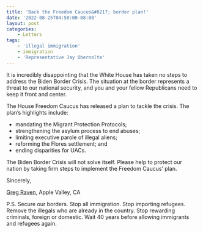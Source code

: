```yaml
---
title: 'Back the Freedom Caucus&#8217; border plan!'
date: '2022-08-25T04:50:00-08:00'
layout: post
categories:
    - Letters
tags:
    - 'illegal immigration'
    - immigration
    - 'Representative Jay Obernolte'
---
```


It is incredibly disappointing that the White House has taken no steps to address the Biden Border Crisis. The situation at the border represents a threat to our national security, and you and your fellow Republicans need to keep it front and center.

The House Freedom Caucus has released a plan to tackle the crisis. The plan’s highlights include:

- mandating the Migrant Protection Protocols;
- strengthening the asylum process to end abuses;
- limiting executive parole of illegal aliens;
- reforming the Flores settlement; and
- ending disparities for UACs.

The Biden Border Crisis will not solve itself. Please help to protect our nation by taking firm steps to implement the Freedom Caucus’ plan.

Sincerely,

[Greg Raven](https://www.gregraven.org/), Apple Valley, CA

P.S. Secure our borders. Stop all immigration. Stop importing refugees. Remove the illegals who are already in the country. Stop rewarding criminals, foreign or domestic. Wait 40 years before allowing immigrants and refugees again.